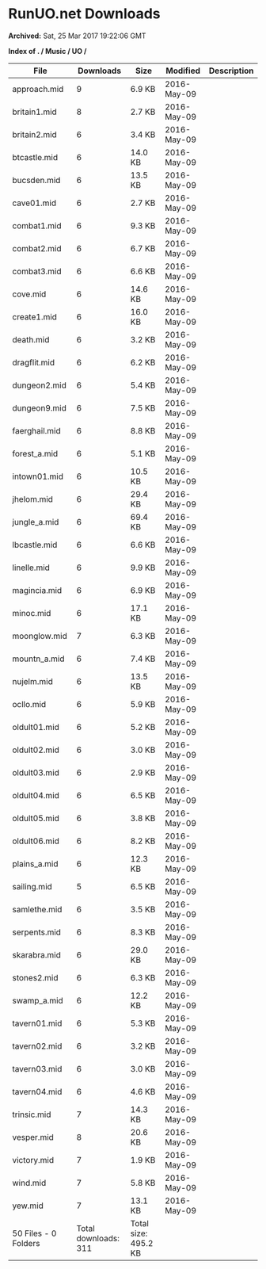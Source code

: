 # RunUO.net Downloads #

**Archived:** Sat, 25 Mar 2017 19:22:06 GMT

**Index of . / Music / UO /**

| File |Downloads |Size |Modified |Description |
| ---- |  ---- |  ---- |  ---- |  ---- |
| approach.mid |9 |6.9 KB |2016-May-09 | |
| britain1.mid |8 |2.7 KB |2016-May-09 | |
| britain2.mid |6 |3.4 KB |2016-May-09 | |
| btcastle.mid |6 |14.0 KB |2016-May-09 | |
| bucsden.mid |6 |13.5 KB |2016-May-09 | |
| cave01.mid |6 |2.7 KB |2016-May-09 | |
| combat1.mid |6 |9.3 KB |2016-May-09 | |
| combat2.mid |6 |6.7 KB |2016-May-09 | |
| combat3.mid |6 |6.6 KB |2016-May-09 | |
| cove.mid |6 |14.6 KB |2016-May-09 | |
| create1.mid |6 |16.0 KB |2016-May-09 | |
| death.mid |6 |3.2 KB |2016-May-09 | |
| dragflit.mid |6 |6.2 KB |2016-May-09 | |
| dungeon2.mid |6 |5.4 KB |2016-May-09 | |
| dungeon9.mid |6 |7.5 KB |2016-May-09 | |
| faerghail.mid |6 |8.8 KB |2016-May-09 | |
| forest_a.mid |6 |5.1 KB |2016-May-09 | |
| intown01.mid |6 |10.5 KB |2016-May-09 | |
| jhelom.mid |6 |29.4 KB |2016-May-09 | |
| jungle_a.mid |6 |69.4 KB |2016-May-09 | |
| lbcastle.mid |6 |6.6 KB |2016-May-09 | |
| linelle.mid |6 |9.9 KB |2016-May-09 | |
| magincia.mid |6 |6.9 KB |2016-May-09 | |
| minoc.mid |6 |17.1 KB |2016-May-09 | |
| moonglow.mid |7 |6.3 KB |2016-May-09 | |
| mountn_a.mid |6 |7.4 KB |2016-May-09 | |
| nujelm.mid |6 |13.5 KB |2016-May-09 | |
| ocllo.mid |6 |5.9 KB |2016-May-09 | |
| oldult01.mid |6 |5.2 KB |2016-May-09 | |
| oldult02.mid |6 |3.0 KB |2016-May-09 | |
| oldult03.mid |6 |2.9 KB |2016-May-09 | |
| oldult04.mid |6 |6.5 KB |2016-May-09 | |
| oldult05.mid |6 |3.8 KB |2016-May-09 | |
| oldult06.mid |6 |8.2 KB |2016-May-09 | |
| plains_a.mid |6 |12.3 KB |2016-May-09 | |
| sailing.mid |5 |6.5 KB |2016-May-09 | |
| samlethe.mid |6 |3.5 KB |2016-May-09 | |
| serpents.mid |6 |8.3 KB |2016-May-09 | |
| skarabra.mid |6 |29.0 KB |2016-May-09 | |
| stones2.mid |6 |6.3 KB |2016-May-09 | |
| swamp_a.mid |6 |12.2 KB |2016-May-09 | |
| tavern01.mid |6 |5.3 KB |2016-May-09 | |
| tavern02.mid |6 |3.2 KB |2016-May-09 | |
| tavern03.mid |6 |3.0 KB |2016-May-09 | |
| tavern04.mid |6 |4.6 KB |2016-May-09 | |
| trinsic.mid |7 |14.3 KB |2016-May-09 | |
| vesper.mid |8 |20.6 KB |2016-May-09 | |
| victory.mid |7 |1.9 KB |2016-May-09 | |
| wind.mid |7 |5.8 KB |2016-May-09 | |
| yew.mid |7 |13.1 KB |2016-May-09 | |
| 50 Files - 0 Folders |Total downloads: 311 |Total size: 495.2 KB | | |
